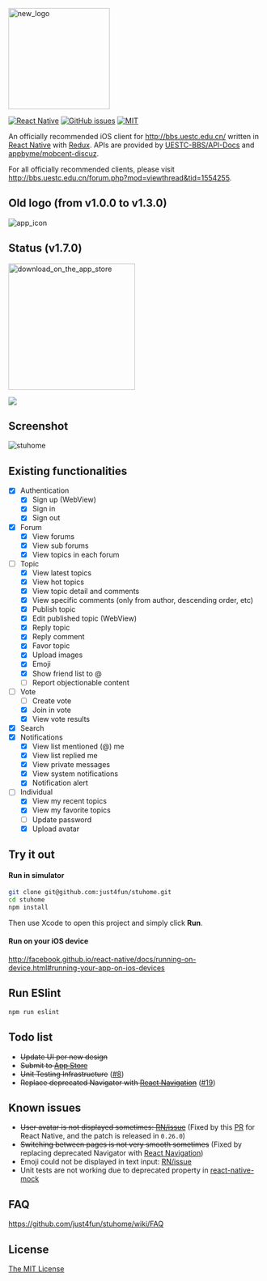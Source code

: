 [<img width="200" alt="new_logo" src="https://user-images.githubusercontent.com/7512625/34460783-aaf95076-ee53-11e7-8699-3e94b6a0c270.png">](https://user-images.githubusercontent.com/7512625/34460783-aaf95076-ee53-11e7-8699-3e94b6a0c270.png)

[![React Native](https://img.shields.io/badge/react--native-v0.51.0-05A5D1.svg)](https://facebook.github.io/react-native)
[![GitHub issues](https://img.shields.io/github/issues/just4fun/stuhome.svg)](https://github.com/just4fun/stuhome/issues)
[![MIT](https://img.shields.io/dub/l/vibe-d.svg)](http://opensource.org/licenses/MIT)

An officially recommended iOS client for http://bbs.uestc.edu.cn/ written in [React Native](https://facebook.github.io/react-native/) with [Redux](http://redux.js.org/). APIs are provided by [UESTC-BBS/API-Docs](https://github.com/UESTC-BBS/API-Docs/wiki/Mobcent-API) and [appbyme/mobcent-discuz](https://github.com/appbyme/mobcent-discuz).

For all officially recommended clients, please visit http://bbs.uestc.edu.cn/forum.php?mod=viewthread&tid=1554255.

## Old logo (from v1.0.0 to v1.3.0)

![app_icon](https://cloud.githubusercontent.com/assets/7512625/18613513/348f7322-7daf-11e6-902d-94776bb55670.jpg)

## Status (v1.7.0)

[<img width="250" alt="download_on_the_app_store" src="https://user-images.githubusercontent.com/7512625/27969868-353f554c-637f-11e7-869d-3963933461ca.png">](https://itunes.apple.com/cn/app/qing-shui-he-pan-stuhome/id1190564355)

![](https://cloud.githubusercontent.com/assets/7512625/12371330/88981098-bc6a-11e5-8511-6e02c5233006.gif)

## Screenshot

![stuhome](https://user-images.githubusercontent.com/7512625/36350789-f5a43838-14d8-11e8-8a90-801e69f665c1.gif)

## Existing functionalities

- [x] Authentication
  - [x] Sign up (WebView)
  - [x] Sign in
  - [x] Sign out
- [x] Forum
  - [x] View forums
  - [x] View sub forums
  - [x] View topics in each forum
- [ ] Topic
  - [x] View latest topics
  - [x] View hot topics
  - [x] View topic detail and comments
  - [x] View specific comments (only from author, descending order, etc)
  - [x] Publish topic
  - [x] Edit published topic (WebView)
  - [x] Reply topic
  - [x] Reply comment
  - [x] Favor topic
  - [x] Upload images
  - [x] Emoji
  - [x] Show friend list to @
  - [ ] Report objectionable content
- [ ] Vote
  - [ ] Create vote
  - [x] Join in vote
  - [x] View vote results
- [x] Search
- [x] Notifications
  - [x] View list mentioned (@) me
  - [x] View list replied me
  - [x] View private messages
  - [x] View system notifications
  - [x] Notification alert
- [ ] Individual
  - [x] View my recent topics
  - [x] View my favorite topics
  - [ ] Update password
  - [x] Upload avatar

## Try it out

#### Run in simulator

```bash
git clone git@github.com:just4fun/stuhome.git
cd stuhome
npm install
```
Then use Xcode to open this project and simply click **Run**.

#### Run on your iOS device

http://facebook.github.io/react-native/docs/running-on-device.html#running-your-app-on-ios-devices

## Run ESlint

```bash
npm run eslint
```

## Todo list

- ~~Update UI per new design~~
- ~~Submit to [App Store](https://itunes.apple.com/cn/app/qing-shui-he-pan-stuhome/id1190564355)~~
- ~~Unit Testing Infrastructure~~ ([#8](https://github.com/just4fun/stuhome/pull/8))
- ~~Replace deprecated Navigator with [React Navigation](https://github.com/react-navigation/react-navigation)~~ ([#19](https://github.com/just4fun/stuhome/pull/19))

## Known issues

- ~~User avatar is not displayed sometimes: [RN/issue](https://github.com/facebook/react-native/issues/5616)~~ (Fixed by this [PR](https://github.com/facebook/react-native/pull/7262) for React Native, and the patch is released in `0.26.0`)
- ~~Switching between pages is not very smooth sometimes~~ (Fixed by replacing deprecated Navigator with [React Navigation](https://github.com/react-navigation/react-navigation))
- Emoji could not be displayed in text input: [RN/issue](https://github.com/facebook/react-native/issues/17468)
- Unit tests are not working due to deprecated property in [react-native-mock](https://github.com/RealOrangeOne/react-native-mock/pull/158)

## FAQ

https://github.com/just4fun/stuhome/wiki/FAQ

## License

[The MIT License](http://opensource.org/licenses/MIT)
